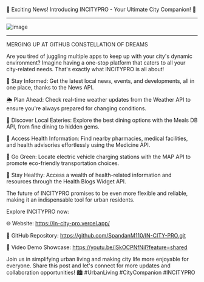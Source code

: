 🌆 Exciting News! Introducing INCITYPRO - Your Ultimate City Companion! 🌆

---

![image](https://github.com/SpandanM110/IN-CITY-PRO/assets/95229740/60736893-d4f1-4814-b59d-25d7e229ca26)

---

MERGING UP AT GITHUB CONSTELLATION OF DREAMS 

Are you tired of juggling multiple apps to keep up with your city's dynamic environment? Imagine having a one-stop platform that caters to all your city-related needs. That's exactly what INCITYPRO is all about!

📰 Stay Informed: Get the latest local news, events, and developments, all in one place, thanks to the News API.

🌦️ Plan Ahead: Check real-time weather updates from the Weather API to ensure you're always prepared for changing conditions.

🍔 Discover Local Eateries: Explore the best dining options with the Meals DB API, from fine dining to hidden gems.

💊 Access Health Information: Find nearby pharmacies, medical facilities, and health advisories effortlessly using the Medicine API.

🔌 Go Green: Locate electric vehicle charging stations with the MAP API to promote eco-friendly transportation choices.

🏥 Stay Healthy: Access a wealth of health-related information and resources through the Health Blogs Widget API.

The future of INCITYPRO promises to be even more flexible and reliable, making it an indispensable tool for urban residents.

Explore INCITYPRO now:

🌐 Website: https://in-city-pro.vercel.app/

📁 GitHub Repository: https://github.com/SpandanM110/IN-CITY-PRO.git

🎥 Video Demo Showcase: https://youtu.be/lSkOCPNfNiI?feature=shared

Join us in simplifying urban living and making city life more enjoyable for everyone. Share this post and let's connect for more updates and collaboration opportunities! 🏙️ #UrbanLiving #CityCompanion #INCITYPRO
